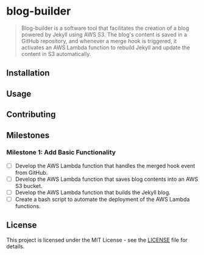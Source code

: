 # blog-builder

> Blog-builder is a software tool that facilitates the creation of a blog powered by Jekyll using AWS S3. The blog's content is saved in a GitHub repository, and whenever a merge hook is triggered, it activates an AWS Lambda function to rebuild Jekyll and update the content in S3 automatically.

## Installation

## Usage

## Contributing

## Milestones

### Milestone 1: Add Basic Functionality
- [ ] Develop the AWS Lambda function that handles the merged hook event from GitHub.
- [ ] Develop the AWS Lambda function that saves blog contents into an AWS S3 bucket.
- [ ] Develop the AWS Lambda function that builds the Jekyll blog.
- [ ] Create a bash script to automate the deployment of the AWS Lambda functions.

## License
This project is licensed under the MIT License - see the [LICENSE](LICENSE) file for details.
